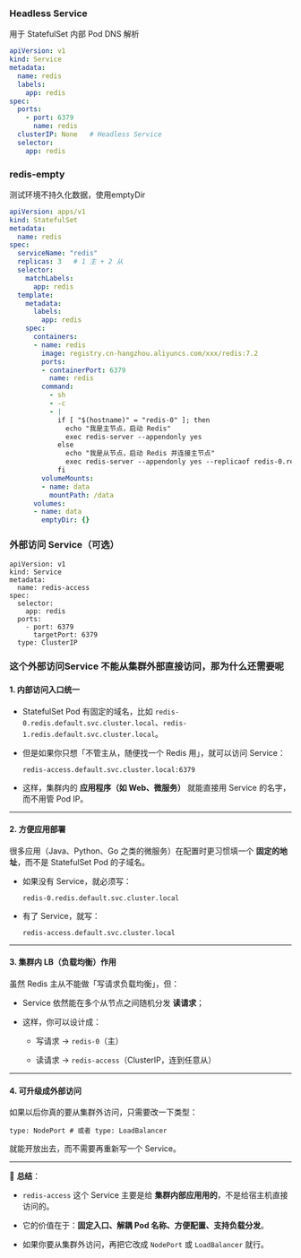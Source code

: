 ###  Headless Service
用于 StatefulSet 内部 Pod DNS 解析
```yaml
apiVersion: v1
kind: Service
metadata:
  name: redis
  labels:
    app: redis
spec:
  ports:
    - port: 6379
      name: redis
  clusterIP: None   # Headless Service
  selector:
    app: redis

```
### redis-empty
测试环境不持久化数据，使用emptyDir
```yaml
apiVersion: apps/v1
kind: StatefulSet
metadata:
  name: redis
spec:
  serviceName: "redis"
  replicas: 3   # 1 主 + 2 从
  selector:
    matchLabels:
      app: redis
  template:
    metadata:
      labels:
        app: redis
    spec:
      containers:
      - name: redis
        image: registry.cn-hangzhou.aliyuncs.com/xxx/redis:7.2
        ports:
        - containerPort: 6379
          name: redis
        command:
          - sh
          - -c
          - |
            if [ "$(hostname)" = "redis-0" ]; then
              echo "我是主节点，启动 Redis"
              exec redis-server --appendonly yes
            else
              echo "我是从节点，启动 Redis 并连接主节点"
              exec redis-server --appendonly yes --replicaof redis-0.redis 6379
            fi
        volumeMounts:
        - name: data
          mountPath: /data
      volumes:
      - name: data
        emptyDir: {}
```
### 外部访问 Service（可选）
```shell
apiVersion: v1
kind: Service
metadata:
  name: redis-access
spec:
  selector:
    app: redis
  ports:
    - port: 6379
      targetPort: 6379
  type: ClusterIP

```
### 这个外部访问Service 不能从集群外部直接访问，那为什么还需要呢
#### 1. **内部访问入口统一**

- StatefulSet Pod 有固定的域名，比如 `redis-0.redis.default.svc.cluster.local`、`redis-1.redis.default.svc.cluster.local`。
    
- 但是如果你只想「不管主从，随便找一个 Redis 用」，就可以访问 Service：
    
    `redis-access.default.svc.cluster.local:6379`
    
- 这样，集群内的 **应用程序（如 Web、微服务）** 就能直接用 Service 的名字，而不用管 Pod IP。
    

---

#### 2. **方便应用部署**

很多应用（Java、Python、Go 之类的微服务）在配置时更习惯填一个 **固定的地址**，而不是 StatefulSet Pod 的子域名。

- 如果没有 Service，就必须写：
    
    `redis-0.redis.default.svc.cluster.local`
    
- 有了 Service，就写：
    
    `redis-access.default.svc.cluster.local`
    

---

#### 3. **集群内 LB（负载均衡）作用**

虽然 Redis 主从不能做「写请求负载均衡」，但：

- Service 依然能在多个从节点之间随机分发 **读请求**；
    
- 这样，你可以设计成：
    
    - 写请求 → `redis-0`（主）
        
    - 读请求 → `redis-access`（ClusterIP，连到任意从）
        

---

#### 4. **可升级成外部访问**

如果以后你真的要从集群外访问，只需要改一下类型：

`type: NodePort # 或者 type: LoadBalancer`

就能开放出去，而不需要再重新写一个 Service。

---

📌 **总结**：

- `redis-access` 这个 Service 主要是给 **集群内部应用用的**，不是给宿主机直接访问的。
    
- 它的价值在于：**固定入口、解耦 Pod 名称、方便配置、支持负载分发**。
    
- 如果你要从集群外访问，再把它改成 `NodePort` 或 `LoadBalancer` 就行。